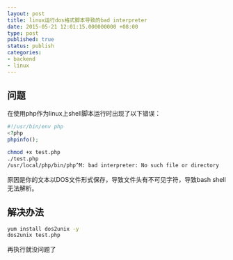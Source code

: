 ```yaml
---
layout: post
title: linux运行dos格式脚本导致的bad interpreter
date: 2015-05-21 12:01:15.000000000 +08:00
type: post
published: true
status: publish
categories:
- backend
- linux
---
```


## 问题

在使用php作为linux上shell脚本运行时出现了以下错误：

```php
#!/usr/bin/env php
<?php
phpinfo();
```

```bash
chmod +x test.php
./test.php
/usr/local/php/bin/php^M: bad interpreter: No such file or directory
```

原因是你的文本以DOS文件形式保存，导致文件头有不可见字符，导致bash shell无法解析。

## 解决办法

```bash
yum install dos2unix -y
dos2unix test.php
```

再执行就没问题了
